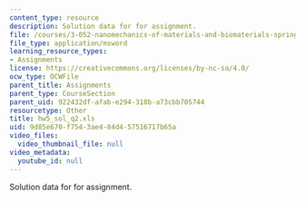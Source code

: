 ```yaml
---
content_type: resource
description: Solution data for for assignment.
file: /courses/3-052-nanomechanics-of-materials-and-biomaterials-spring-2007/9d85e670f7543ae484d457516717b65a_hw5_sol_q2.xls
file_type: application/msword
learning_resource_types:
- Assignments
license: https://creativecommons.org/licenses/by-nc-sa/4.0/
ocw_type: OCWFile
parent_title: Assignments
parent_type: CourseSection
parent_uid: 922432df-afab-e294-318b-a73cbb705744
resourcetype: Other
title: hw5_sol_q2.xls
uid: 9d85e670-f754-3ae4-84d4-57516717b65a
video_files:
  video_thumbnail_file: null
video_metadata:
  youtube_id: null
---
```

Solution data for for assignment.